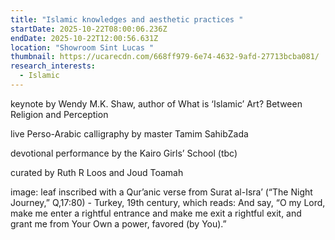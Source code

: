 ```yaml
---
title: "Islamic knowledges and aesthetic practices "
startDate: 2025-10-22T08:00:06.236Z
endDate: 2025-10-22T12:00:56.631Z
location: "Showroom Sint Lucas "
thumbnail: https://ucarecdn.com/668ff979-6e74-4632-9afd-27713bcba081/
research_interests:
  - Islamic
---
```



keynote by Wendy M.K. Shaw, author of What is ‘Islamic’ Art? Between Religion and Perception


live Perso-Arabic calligraphy by master Tamim SahibZada


devotional performance by the Kairo Girls’ School (tbc)



curated by Ruth R Loos and Joud Toamah 

i﻿mage: leaf inscribed with a Qur’anic verse from Surat al-Isra’ (“The Night Journey,” Q,17:80) - Turkey, 19th century, which reads: And say, “O my Lord, make me enter a rightful entrance and make me exit a rightful exit, and grant me from Your Own a power, favored (by You).”